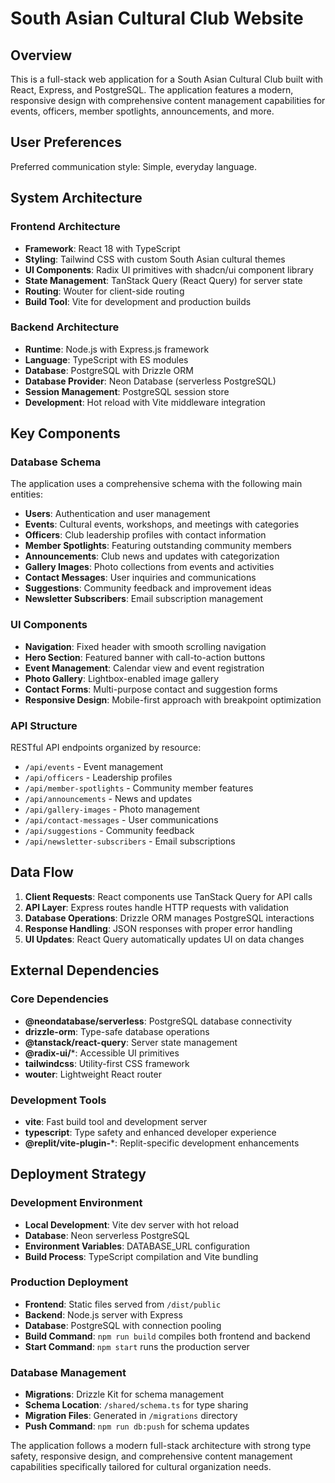 # South Asian Cultural Club Website

## Overview

This is a full-stack web application for a South Asian Cultural Club built with React, Express, and PostgreSQL. The application features a modern, responsive design with comprehensive content management capabilities for events, officers, member spotlights, announcements, and more.

## User Preferences

Preferred communication style: Simple, everyday language.

## System Architecture

### Frontend Architecture
- **Framework**: React 18 with TypeScript
- **Styling**: Tailwind CSS with custom South Asian cultural themes
- **UI Components**: Radix UI primitives with shadcn/ui component library
- **State Management**: TanStack Query (React Query) for server state
- **Routing**: Wouter for client-side routing
- **Build Tool**: Vite for development and production builds

### Backend Architecture
- **Runtime**: Node.js with Express.js framework
- **Language**: TypeScript with ES modules
- **Database**: PostgreSQL with Drizzle ORM
- **Database Provider**: Neon Database (serverless PostgreSQL)
- **Session Management**: PostgreSQL session store
- **Development**: Hot reload with Vite middleware integration

## Key Components

### Database Schema
The application uses a comprehensive schema with the following main entities:
- **Users**: Authentication and user management
- **Events**: Cultural events, workshops, and meetings with categories
- **Officers**: Club leadership profiles with contact information
- **Member Spotlights**: Featuring outstanding community members
- **Announcements**: Club news and updates with categorization
- **Gallery Images**: Photo collections from events and activities
- **Contact Messages**: User inquiries and communications
- **Suggestions**: Community feedback and improvement ideas
- **Newsletter Subscribers**: Email subscription management

### UI Components
- **Navigation**: Fixed header with smooth scrolling navigation
- **Hero Section**: Featured banner with call-to-action buttons
- **Event Management**: Calendar view and event registration
- **Photo Gallery**: Lightbox-enabled image gallery
- **Contact Forms**: Multi-purpose contact and suggestion forms
- **Responsive Design**: Mobile-first approach with breakpoint optimization

### API Structure
RESTful API endpoints organized by resource:
- `/api/events` - Event management
- `/api/officers` - Leadership profiles
- `/api/member-spotlights` - Community member features
- `/api/announcements` - News and updates
- `/api/gallery-images` - Photo management
- `/api/contact-messages` - User communications
- `/api/suggestions` - Community feedback
- `/api/newsletter-subscribers` - Email subscriptions

## Data Flow

1. **Client Requests**: React components use TanStack Query for API calls
2. **API Layer**: Express routes handle HTTP requests with validation
3. **Database Operations**: Drizzle ORM manages PostgreSQL interactions
4. **Response Handling**: JSON responses with proper error handling
5. **UI Updates**: React Query automatically updates UI on data changes

## External Dependencies

### Core Dependencies
- **@neondatabase/serverless**: PostgreSQL database connectivity
- **drizzle-orm**: Type-safe database operations
- **@tanstack/react-query**: Server state management
- **@radix-ui/***: Accessible UI primitives
- **tailwindcss**: Utility-first CSS framework
- **wouter**: Lightweight React router

### Development Tools
- **vite**: Fast build tool and development server
- **typescript**: Type safety and enhanced developer experience
- **@replit/vite-plugin-***: Replit-specific development enhancements

## Deployment Strategy

### Development Environment
- **Local Development**: Vite dev server with hot reload
- **Database**: Neon serverless PostgreSQL
- **Environment Variables**: DATABASE_URL configuration
- **Build Process**: TypeScript compilation and Vite bundling

### Production Deployment
- **Frontend**: Static files served from `/dist/public`
- **Backend**: Node.js server with Express
- **Database**: PostgreSQL with connection pooling
- **Build Command**: `npm run build` compiles both frontend and backend
- **Start Command**: `npm start` runs the production server

### Database Management
- **Migrations**: Drizzle Kit for schema management
- **Schema Location**: `/shared/schema.ts` for type sharing
- **Migration Files**: Generated in `/migrations` directory
- **Push Command**: `npm run db:push` for schema updates

The application follows a modern full-stack architecture with strong type safety, responsive design, and comprehensive content management capabilities specifically tailored for cultural organization needs.